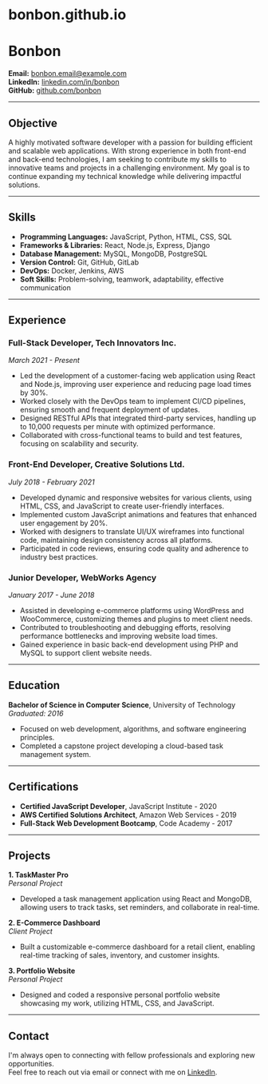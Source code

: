 # bonbon.github.io
# Bonbon

**Email:** bonbon.email@example.com  
**LinkedIn:** [linkedin.com/in/bonbon](https://linkedin.com/in/bonbon)  
**GitHub:** [github.com/bonbon](https://github.com/bonbon)  

---

## Objective

A highly motivated software developer with a passion for building efficient and scalable web applications. With strong experience in both front-end and back-end technologies, I am seeking to contribute my skills to innovative teams and projects in a challenging environment. My goal is to continue expanding my technical knowledge while delivering impactful solutions.

---

## Skills

- **Programming Languages:** JavaScript, Python, HTML, CSS, SQL  
- **Frameworks & Libraries:** React, Node.js, Express, Django  
- **Database Management:** MySQL, MongoDB, PostgreSQL  
- **Version Control:** Git, GitHub, GitLab  
- **DevOps:** Docker, Jenkins, AWS  
- **Soft Skills:** Problem-solving, teamwork, adaptability, effective communication  

---

## Experience

### Full-Stack Developer, Tech Innovators Inc.  
*March 2021 - Present*  
- Led the development of a customer-facing web application using React and Node.js, improving user experience and reducing page load times by 30%.  
- Worked closely with the DevOps team to implement CI/CD pipelines, ensuring smooth and frequent deployment of updates.  
- Designed RESTful APIs that integrated third-party services, handling up to 10,000 requests per minute with optimized performance.  
- Collaborated with cross-functional teams to build and test features, focusing on scalability and security.

### Front-End Developer, Creative Solutions Ltd.  
*July 2018 - February 2021*  
- Developed dynamic and responsive websites for various clients, using HTML, CSS, and JavaScript to create user-friendly interfaces.  
- Implemented custom JavaScript animations and features that enhanced user engagement by 20%.  
- Worked with designers to translate UI/UX wireframes into functional code, maintaining design consistency across all platforms.  
- Participated in code reviews, ensuring code quality and adherence to industry best practices.

### Junior Developer, WebWorks Agency  
*January 2017 - June 2018*  
- Assisted in developing e-commerce platforms using WordPress and WooCommerce, customizing themes and plugins to meet client needs.  
- Contributed to troubleshooting and debugging efforts, resolving performance bottlenecks and improving website load times.  
- Gained experience in basic back-end development using PHP and MySQL to support client website needs.

---

## Education

**Bachelor of Science in Computer Science**, University of Technology  
*Graduated: 2016*  
- Focused on web development, algorithms, and software engineering principles.  
- Completed a capstone project developing a cloud-based task management system.

---

## Certifications

- **Certified JavaScript Developer**, JavaScript Institute - 2020  
- **AWS Certified Solutions Architect**, Amazon Web Services - 2019  
- **Full-Stack Web Development Bootcamp**, Code Academy - 2017

---

## Projects

**1. TaskMaster Pro**  
*Personal Project*  
- Developed a task management application using React and MongoDB, allowing users to track tasks, set reminders, and collaborate in real-time.

**2. E-Commerce Dashboard**  
*Client Project*  
- Built a customizable e-commerce dashboard for a retail client, enabling real-time tracking of sales, inventory, and customer insights.

**3. Portfolio Website**  
*Personal Project*  
- Designed and coded a responsive personal portfolio website showcasing my work, utilizing HTML, CSS, and JavaScript.

---

## Contact

I'm always open to connecting with fellow professionals and exploring new opportunities.  
Feel free to reach out via email or connect with me on [LinkedIn](https://linkedin.com/in/bonbon).

